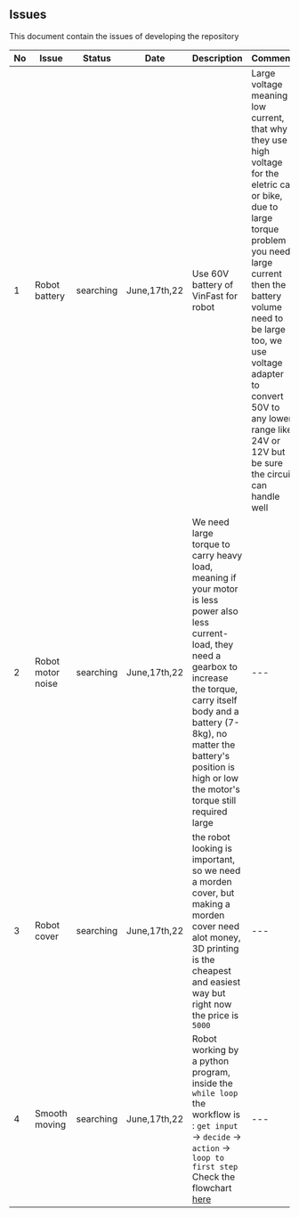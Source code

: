 ## Issues

This document contain the issues of developing the repository

|No|Issue|Status|Date|Description|Comment|Solution|
|---|---|---|---|---|---|---|
|1|Robot battery|searching| June,17th,22 |Use 60V battery of VinFast for robot|Large voltage meaning low current, that why they use high voltage for the eletric car or bike, due to large torque problem you need large current then the battery volume need to be large too, we use voltage adapter to convert 50V to any lower range like 24V or 12V but be sure the circuit can handle well |Voltage adapter|
|2| Robot motor noise | searching | June,17th,22 | We need large torque to carry heavy load, meaning if your motor is less power also less current-load, they need a gearbox to increase the torque, carry itself body and a battery (7-8kg), no matter the battery's position is high or low the motor's torque still required large |---| Let keep the previous one |
|3|Robot cover |searching|June,17th,22 |the robot looking is important, so we need a morden cover, but making a morden cover need alot money, 3D printing is the cheapest and easiest way but right now the price is `5000` |---|Let split apart which one making by 3D printing and which one making by other machining |
|4|Smooth moving|searching|June,17th,22|Robot working by a python program, inside the `while loop` the workflow is : `get input` -> `decide` -> `action` -> `loop to first step` Check the flowchart [here](./assets/UML_flowchart_tracking_marker.png)|---|The `multi tread` architecture may be the solution, but transfer the data between them is also a problem|
